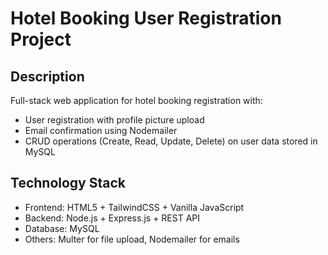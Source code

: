 # Hotel Booking User Registration Project

## Description
Full-stack web application for hotel booking registration with:
- User registration with profile picture upload
- Email confirmation using Nodemailer
- CRUD operations (Create, Read, Update, Delete) on user data stored in MySQL

## Technology Stack
- Frontend: HTML5 + TailwindCSS + Vanilla JavaScript
- Backend: Node.js + Express.js + REST API
- Database: MySQL
- Others: Multer for file upload, Nodemailer for emails
